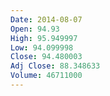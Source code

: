 ```yaml
---
Date: 2014-08-07
Open: 94.93
High: 95.949997
Low: 94.099998
Close: 94.480003
Adj Close: 88.348633
Volume: 46711000
---
```

